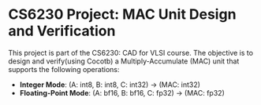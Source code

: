 # CS6230 Project: MAC Unit Design and Verification

This project is part of the CS6230: CAD for VLSI course. The objective is to design and verify(using Cocotb) a Multiply-Accumulate (MAC) unit that supports the following operations:
- **Integer Mode**: (A: int8, B: int8, C: int32) → (MAC: int32)
- **Floating-Point Mode**: (A: bf16, B: bf16, C: fp32) → (MAC: fp32)

